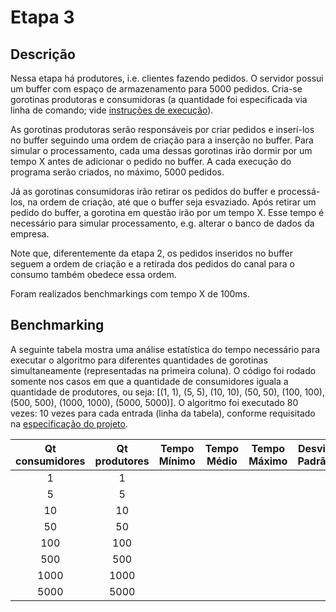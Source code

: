 # Etapa 3

## Descrição

Nessa etapa há produtores, i.e. clientes fazendo pedidos. O servidor possui um buffer com espaço de armazenamento para 5000 pedidos. Cria-se gorotinas produtoras e consumidoras \(a quantidade foi especificada via linha de comando; vide [instruções de execução](1-instrucoes.md)\).

As gorotinas produtoras serão responsáveis por criar pedidos e inserí-los no buffer seguindo uma ordem de criação para a inserção no buffer. Para simular o processamento, cada uma dessas gorotinas irão dormir por um tempo X antes de adicionar o pedido no buffer. A cada execução do programa serão criados, no máximo, 5000 pedidos.

Já as gorotinas consumidoras irão retirar os pedidos do buffer e processá-los, na ordem de criação, até que o buffer seja esvaziado. Após retirar um pedido do buffer, a gorotina em questão irão por um tempo X. Esse tempo é necessário para simular processamento, e.g. alterar o banco de dados da empresa.

Note que, diferentemente da etapa 2, os pedidos inseridos no buffer seguem a ordem de criação e a retirada dos pedidos do canal para o consumo também obedece essa ordem.

Foram realizados benchmarkings com tempo X de 100ms.

## Benchmarking

A seguinte tabela mostra uma análise estatística do tempo necessário para executar o algoritmo para diferentes quantidades de gorotinas simultaneamente \(representadas na primeira coluna\). O código foi rodado somente nos casos em que a quantidade de consumidores iguala a quantidade de produtores, ou seja: \[\(1, 1\), \(5, 5\), \(10, 10\), \(50, 50\), \(100, 100\), \(500, 500\), \(1000, 1000\), \(5000, 5000\)\]. O algoritmo foi executado 80 vezes: 10 vezes para cada entrada \(linha da tabela\), conforme requisitado na [especificação do projeto](../Trabalho-Go.pdf).

| Qt consumidores | Qt produtores | Tempo Mínimo | Tempo Médio | Tempo Máximo | Desvio Padrão |
| :---: | :---: | :---: | :---: | :---: | :---: |
| 1 | 1 |  |  |  |  |
| 5 | 5 |  |  |  |  |
| 10 | 10 |  |  |  |  |
| 50 | 50 |  |  |  |  |
| 100 | 100 |  |  |  |  |
| 500 | 500 |  |  |  |  |
| 1000 | 1000 |  |  |  |  |
| 5000 | 5000 |  |  |  |  |



